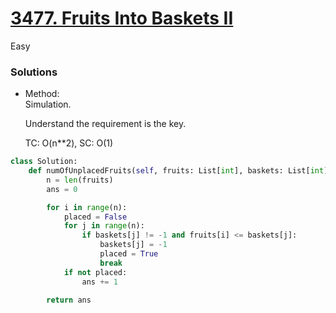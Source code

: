 # [3477. Fruits Into Baskets II](https://leetcode.com/problems/fruits-into-baskets-ii/description/?envType=company&envId=amazon&favoriteSlug=amazon-thirty-days)

Easy

### Solutions

- Method:\
  Simulation.

  Understand the requirement is the key.

  TC: O(n**2), SC: O(1)

```python
class Solution:
    def numOfUnplacedFruits(self, fruits: List[int], baskets: List[int]) -> int:
        n = len(fruits)
        ans = 0

        for i in range(n):
            placed = False
            for j in range(n):
                if baskets[j] != -1 and fruits[i] <= baskets[j]:
                    baskets[j] = -1
                    placed = True
                    break
            if not placed:
                ans += 1

        return ans
```

